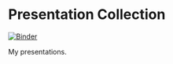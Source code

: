 # Presentation Collection

[![Binder](https://mybinder.org/badge_logo.svg)](https://mybinder.org/v2/gh/chjch/talk/HEAD/tree)

My presentations.
